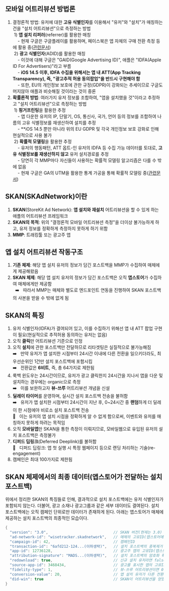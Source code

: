 ## 모바일 어트리뷰션 방법론

1. 결정론적 방법: 유저에 대한 **고유 식별인자**를 이용해서 "유저"와 "설치"가 매칭하는 건을 "설치 어트리뷰션"으로 측정하는 방법    
&nbsp;1) **앱 설치 리퍼러**(referrer)를 활용한 매칭  
&nbsp;&nbsp;&nbsp;&nbsp;- 현재 구글은 구글플레이를 활용하며, 페이스북은 앱 자체의 구매 전환 측정 등에 활용 중([관련문서](https://blog.hunchads.com/ios-14-facebook-tracking-update))  
&nbsp;2) **광고 식별인자**(ADID)를 활용한 매칭  
&nbsp;&nbsp;&nbsp;&nbsp;- 이것에 대해 구글은 "GAID(Google Advertising ID)", 애플은 "IDFA(Apple ID For Advertisers)"라고 부름  
&nbsp;&nbsp;&nbsp;&nbsp;- **iOS 14.5 이후, IDFA 수집을 위해서는 앱 내 ATT(App Tracking Transparency), 즉, "광고추적 허용 동의팝업"을 반드시 구현해야 함**  
&nbsp;&nbsp;&nbsp;&nbsp;- 또한, EU의 개인정보 보호에 관한 규정(GDPR)이 강화되는 추세이므로 구글도 머지않아 애플과 비슷해질 것이라는 것이 중론
2. **확률론적 방법**: 여러가지 유저 정보를 조합하여, "앱을 설치했을 것"이라고 추정하고 "설치 어트리뷰션"으로 측정하는 방법  
&nbsp;1) **핑거프린팅**을 활용한 추정  
&nbsp;&nbsp;&nbsp;&nbsp;- 앱 다운한 유저의 IP, 단말기, OS, 통신사, 국가, 언어 등의 정보를 조합하여 나름의 고유 식별정보를 재생산하여 설치를 추정  
&nbsp;&nbsp;&nbsp;&nbsp;- **iOS 14.5 뿐만 아니라 위의 EU GDPR 및 각국 개인정보 보호 강화로 인해 현실적으로 사용 불가  
&nbsp;2) **확률적 모델링**을 활용한 추정  
&nbsp;&nbsp;&nbsp;&nbsp;- 유저의 행동패턴, ATT 옵트-인 유저의 IDFA 등 수집 가능 데이터를 토대로, **고유 식별정보를 재생산하지 않고** 유저 설치경로를 추정  
&nbsp;&nbsp;&nbsp;&nbsp;- 당연히 각 MMP마다 자신들이 사용하는 확률적 모델링 알고리즘은 다를 수 밖에 없음  
&nbsp;&nbsp;&nbsp;&nbsp;- 현재 구글은 GA의 UTM을 활용한 통계 가공을 통해 확률적 모델링 중([관련문서](https://support.google.com/google-ads/answer/10625151?hl=en&ref_topic=3122882#zippy=%2Cwhats-the-difference-between-the-reporting-i-see-for-app-campaigns-and-the-skadnetwork-report-also-what-will-be-available-in-app-attribution-partner-reporting%2Cwhat-reporting-details-should-i-expect-for-conversion-data-captured-through-the-new-url-parameters%2Cis-it-possible-to-observe-longer-delays-for-some-of-my-app-campaigns-on-ios-as-a-result-of-conversion-modeling%2Chow-will-the-new-url-parameters-work-when-the-ad-interaction-occurs-on-a-non-google-site-will-advertisers-need-to-send-google-the-parameter-themselves%2Cin-what-cases-would-these-new-url-parameters-be-used%2Chow-will-skadnetwork-conversion-values-work-with-app-campaigns%2Chow-does-google-model-conversions-when-there-is-no-shared-identifier-between-ad-interactions-and-conversions-or-when-conversions-cant-be-measured))  

## SKAN(SKAdNetwork)이란

1. **SKAN**(StoreKit Ad Network): **앱 설치와 재설치** 어트리뷰션을 할 수 있게 하는 애플의 어트리뷰션 프레임워크
2. **SKAN의 목적**: 위의 "결정론적 모바일 어트리뷰션 측정"을 더이상 불가능하게 하고, 유저 정보를 정확하게 측정하지 못하게 하기 위함
3. **MMP**: 트래킹툴 또는 광고주 앱

## 앱 설치 어트리뷰션 작동구조

1. **기존 체제**: 해당 앱 설치 유저의 정보가 담긴 포스트백을 MMP가 수집하여 매체에게 제공해왔음  
2. **SKAN 체제**: 해당 앱 설치 유저의 정보가 담긴 포스트백은 오직 **앱스토어**가 수집하여 매체에게만 제공함  
&nbsp; ➡️ &nbsp; 따라서 MMP는 매체와 별도로 엔드포인트 연동을 진행하여 SKAN 포스트백의 사본을 받을 수 밖에 없게 됨

## SKAN의 특징

1. 유저 식별인자(IDFA)가 결여되어 있고, 이를 수집하기 위해선 앱 내 ATT 팝업 구현이 필요(현실적으로 추적허용 동의하는 유저는 없음)
2. 오직 **클릭**만 어트리뷰션 기준으로 인정
3. 오직 **설치**에 관한 포스트백만 전달하므로 리타겟팅은 실질적으로 불가능해짐  
 ➡️ &nbsp; 만약 유저가 앱 설치한 시점부터 24시간 이내에 다른 전환을 일으키더라도, 최우선순위인 1건만 설치 포스트백에 포함시킴  
 ➡️ &nbsp; 전환값은 **6비트**, 즉, 총 64가지로 제한됨
4. 룩백 윈도우는 24시간이므로, 유저가 광고 클릭한지 24시간을 지나서 앱을 다운 및 설치하는 경우에는 organic으로 측정  
 ➡️ &nbsp; 이를 보완하고자 **뷰-쓰루** 어트리뷰션 개념을 신설
5. **딜레이 타이머**를 운영하며, 실시간 설치 포스트백 전송을 불허함  
 ➡️ &nbsp; 유저가 앱 설치한 시점부터 24시간이 지난 후, 0~24시간 중 **랜덤**하게 더 딜레이 한 시점에야 비로소 설치 포스트백 전송  
 👀 &nbsp; 이는 유저의 앱 설치 시점을 정확하게 알 수 없게 함으로써, 이벤트와 유저를 매칭하지 못하게 하려는 목적임
6. 오직 **모바일앱**만 SKAN을 통한 측정이 이뤄지므로, 모바일웹으로 유입된 유저의 설치 포스트백은 측정불가
7. **디퍼드 딥링크**(Deferred Deeplink)를 불허함  
 👀 &nbsp; 디퍼드 딥링크: 앱 첫 실행 시 특정 웹페이지 등으로 랜딩 처리하는 기술(re-engagement)
8. 캠페인은 최대 100가지로 제한됨

## SKAN 체제에서의 최종 데이터(앱스토어가 전달하는 설치 포스트백)

위에서 정리한 SKAN의 특징들로 인해, 결과적으로 설치 포스트백에는 유저 식별인자가 포함되지 않는다. 더불어, 광고 소재나 광고그룹과 같은 세부 데이터도 결여된다. 설치 포스트백에는 오직 캠페인 단위로만 데이터가 존재하게 된다. 아래는 앱스토어가 매체에 제공하는 설치 포스트백의 최종적인 모습이다.  

```java
{
  "version": "3.0",                             // SKAN 버전(현재는 3.0)
  "ad-network-id": "wisetracker.skadnetwork",   // 매체의 고유ID(앱스토어에서 부여)
  "campaign-id": 42,                            // 캠페인ID
  "transaction-id": "6afd212-124...(이하생략)",   // 설치 포스트백의 중복제거 및 유효성검증을 위한 고유ID
  "app-id": 12736128,                           // 광고주 앱의 고유ID(앱스토어에서 부여)
  "attribution-signature": "MADS...(이하생략)",   // 설치 포스트백의 암호화 확인을 위한 애플의 서명
  "redownload": true,                           // 신규 설치 유저라면 false, 재설치 유저라면 true
  "source-app-id": 3468434,                     // 광고를 표시한 앱의 고유ID(앱스토어에서 부여)
  "fidelity-type": 1,                           // 뷰-쓰루 어트리뷰션이면 0, 클릭이면 1
  "conversion-value": 20,                       // 앱 설치 유저가 다른 전환을 일으킨 경우 해당 전환값(0~63)
  "did-win": true                               // SKAN이 어트리뷰션을 얻었다면 true, 얻지 못했다면 false
}
```
